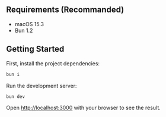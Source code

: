 ## Requirements (Recommanded)

- macOS 15.3
- Bun 1.2

## Getting Started

First, install the project dependencies:

```bash
bun i
```

Run the development server:

```bash
bun dev
```

Open [http://localhost:3000](http://localhost:3000) with your browser to see the result.

